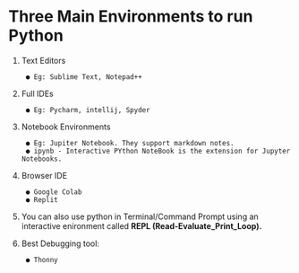# Three Main Environments to run Python

1. Text Editors

        ● Eg: Sublime Text, Notepad++

2. Full IDEs

        ● Eg: Pycharm, intellij, Spyder

3. Notebook Environments

        ● Eg: Jupiter Notebook. They support markdown notes.
        ● ipynb - Interactive PYthon NoteBook is the extension for Jupyter Notebooks.

4. Browser IDE

        ● Google Colab
        ● Replit

5. You can also use python in Terminal/Command Prompt using an interactive enironment called **REPL (Read-Evaluate_Print_Loop).**

6. Best Debugging tool:

        ● Thonny
